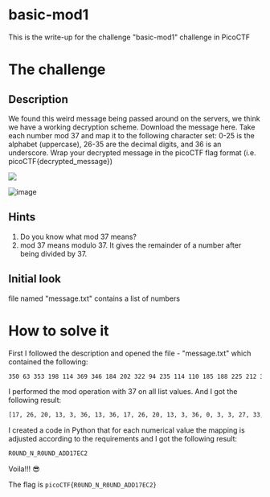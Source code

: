 # basic-mod1

This is the write-up for the challenge "basic-mod1" challenge in PicoCTF

# The challenge

## Description
We found this weird message being passed around on the servers, we think we have a working decryption scheme.
Download the message here.
Take each number mod 37 and map it to the following character set: 0-25 is the alphabet (uppercase), 26-35 are the decimal digits, and 36 is an underscore.
Wrap your decrypted message in the picoCTF flag format (i.e. picoCTF{decrypted_message})

![](img/screenshot1.png)

![image](https://github.com/Afek-Sulimani/hadassah-picoctf-2024-writeups/assets/73389421/ae5de958-7244-48c5-8431-ccedcb558498)


## Hints
1. Do you know what mod 37 means?
2. mod 37 means modulo 37. It gives the remainder of a number after being divided by 37.

## Initial look
file named "message.txt" contains a list of numbers
# How to solve it
First I followed the description and opened the file - "message.txt" which contained the following:

```bash
350 63 353 198 114 369 346 184 202 322 94 235 114 110 185 188 225 212 366 374 261 213
```

I performed the mod operation with 37 on all list values. And I got the following result:
```bash
[17, 26, 20, 13, 3, 36, 13, 36, 17, 26, 20, 13, 3, 36, 0, 3, 3, 27, 33, 4, 2, 28]
```

I created a code in Python that for each numerical value the mapping is adjusted according to the requirements and I got the following result:
```bash
R0UND_N_R0UND_ADD17EC2
```
Voila!!! 😎


The flag is `picoCTF{R0UND_N_R0UND_ADD17EC2}`

